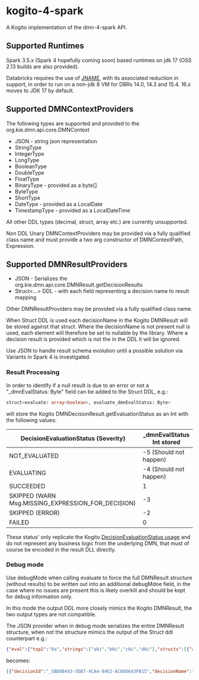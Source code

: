 # kogito-4-spark

A Kogito implementation of the dmn-4-spark API.

## Supported Runtimes

Spark 3.5.x (Spark 4 hopefully coming soon) based runtimes on jdk 17 (OSS 2.13 builds are also provided).

Databricks requires the use of [JNAME](https://docs.databricks.com/aws/en/dev-tools/sdk-java#create-a-cluster-that-uses-jdk-17), with its associated reduction in support, in order to run on a non-jdk 8 VM for DBRs 14.0, 14.3 and 15.4.  16.x moves to JDK 17 by default.

## Supported DMNContextProviders

The following types are supported and provided to the org.kie.dmn.api.core.DMNContext 

* JSON - string json representation
* StringType
* IntegerType
* LongType
* BooleanType
* DoubleType
* FloatType
* BinaryType - provided as a byte[]
* ByteType
* ShortType
* DateType - provided as a LocalDate
* TimestampType - provided as a LocalDateTime

All other DDL types (decimal, struct, array etc.) are currently unsupported.

Non DDL Unary DMNContextProviders may be provided via a fully qualified class name and must provide a two arg constructor of DMNContextPath, Expression. 
 
## Supported DMNResultProviders

* JSON - Serializes the org.kie.dmn.api.core.DMNResult.getDecisionResults
* Struct<...> DDL - with each field representing a decision name to result mapping

Other DMNResultProviders may be provided via a fully qualified class name. 
 
When Struct DDL is used each decisionName in the Kogito DMNResult will be stored against that struct.  Where the decisionName is not present null is used, each element will therefore be set to nullable by the library.  Where a decision result is provided which is not the in the DDL it will be ignored.

Use JSON to handle result schema evolution until a possible solution via Variants in Spark 4 is investigated. 

### Result Processing

In order to identify if a null result is due to an error or not a "_dmnEvalStatus: Byte" field can be added to the Struct DDL, e.g.:

```ddl
struct<evaluate: array<boolean>, evaluate_dmnEvalStatus: Byte>
```

will store the Kogito DMNDecisionResult.getEvaluationStatus as an Int with the following values:

| DecisionEvaluationStatus (Severity)                | _dmnEvalStatus Int stored |
|----------------------------------------------------|---------------------------|
| NOT_EVALUATED                                      | -5 (Should not happen)    |
| EVALUATING                                         | -4 (Should not happen)    |
| SUCCEEDED                                          | 1                         |
| SKIPPED (WARN Msg.MISSING_EXPRESSION_FOR_DECISION) | -3                        |
| SKIPPED (ERROR)                                    | -2                        |
| FAILED                                             | 0                         |

These status' only replicate the Kogito [DecisionEvaluationStatus usage](https://github.com/kiegroup/drools/blob/7373d109e9020535f5f1c727852946405ea21912/kie-dmn/kie-dmn-core/src/main/java/org/kie/dmn/core/impl/DMNRuntimeImpl.java#L669) and do not represent any business logic from the underlying DMN, that must of course be encoded in the result DLL directly. 

### Debug mode

Use debugMode when calling evaluate to force the full DMNResult structure (without results) to be written out into an additional debugMdoe field, in the case where no issues are present this is likely overkill and should be kept for debug information only.

In this mode the output DDL more closely mimics the Kogito DMNResult, the two output types are not compatible. 

The JSON provider when in debug mode serializes the entire DMNResult structure, when not the structure mimics the output of the Struct ddl counterpart e.g.:

```json
{"eval":{"top1":"0a","strings":["a0i","b0i","c0i","d0i"],"structs":[{"a":"0","b":2061584302.16,"d":{"a":true,"b":true},"c":{"a1":"b1"}}]}}
```

becomes:

```json
[{"decisionId":"_5BD6B443-5DB7-4CA4-84E2-AC86D643FB15","decisionName":"eval","result":{"top1":"0a","strings":["a0i","b0i","c0i","d0i"],"structs":[{"a":"0","b":2061584302.16,"d":{"a":true,"b":true},"c":{"a1":"b1"}}]},"messages":[],"evaluationStatus":"SUCCEEDED"}]
```